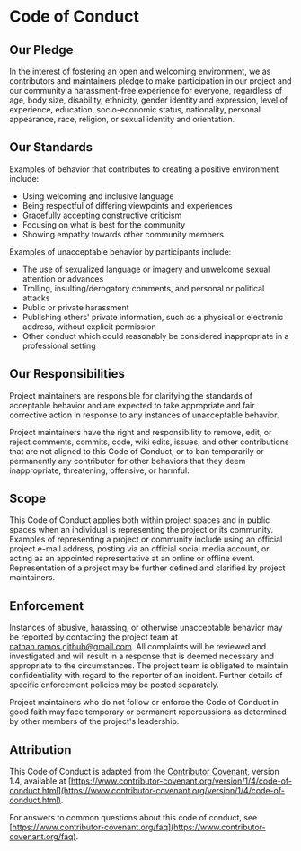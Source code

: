 # Code of Conduct

## Our Pledge

In the interest of fostering an open and welcoming environment, we as 
contributors and maintainers pledge to make participation in our project and our
community a harassment-free experience for everyone, regardless of age, body 
size, disability, ethnicity, gender identity and expression, level of 
experience, education, socio-economic status, nationality, personal appearance, 
race, religion, or sexual identity and orientation.

## Our Standards

Examples of behavior that contributes to creating a positive environment 
include:

- Using welcoming and inclusive language
- Being respectful of differing viewpoints and experiences
- Gracefully accepting constructive criticism
- Focusing on what is best for the community
- Showing empathy towards other community members

Examples of unacceptable behavior by participants include:

- The use of sexualized language or imagery and unwelcome sexual attention or 
  advances
- Trolling, insulting/derogatory comments, and personal or political attacks
- Public or private harassment
- Publishing others' private information, such as a physical or electronic 
  address, without explicit permission
- Other conduct which could reasonably be considered inappropriate in a 
  professional setting

## Our Responsibilities

Project maintainers are responsible for clarifying the standards of acceptable 
behavior and are expected to take appropriate and fair corrective action in 
response to any instances of unacceptable behavior.

Project maintainers have the right and responsibility to remove, edit, or reject
comments, commits, code, wiki edits, issues, and other contributions that are 
not aligned to this Code of Conduct, or to ban temporarily or permanently any 
contributor for other behaviors that they deem inappropriate, threatening, 
offensive, or harmful.

## Scope

This Code of Conduct applies both within project spaces and in public spaces 
when an individual is representing the project or its community. Examples of 
representing a project or community include using an official project e-mail 
address, posting via an official social media account, or acting as an appointed
representative at an online or offline event. Representation of a project may be
further defined and clarified by project maintainers.

## Enforcement

Instances of abusive, harassing, or otherwise unacceptable behavior may be 
reported by contacting the project team at 
[nathan.ramos.github@gmail.com](mailto:nathan.ramos.github@gmail.com). All 
complaints will be reviewed and investigated and will result in a response that 
is deemed necessary and appropriate to the circumstances. The project team is 
obligated to maintain confidentiality with regard to the reporter of an 
incident. Further details of specific enforcement policies may be posted 
separately.

Project maintainers who do not follow or enforce the Code of Conduct in good 
faith may face temporary or permanent repercussions as determined by other 
members of the project's leadership.

## Attribution

This Code of Conduct is adapted from the 
[Contributor Covenant](https://www.contributor-covenant.org), version 1.4, 
available at 
[https://www.contributor-covenant.org/version/1/4/code-of-conduct.html](https://www.contributor-covenant.org/version/1/4/code-of-conduct.html).

For answers to common questions about this code of conduct, see 
[https://www.contributor-covenant.org/faq](https://www.contributor-covenant.org/faq).
